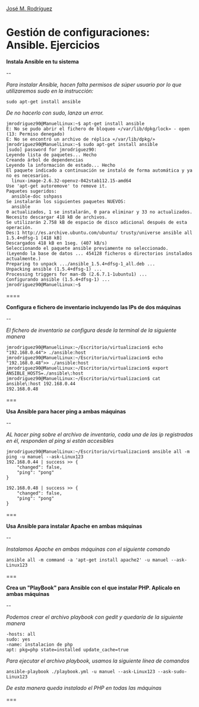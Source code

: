 [José M. Rodríguez](https://github.com/Jmrodriguez90)

Gestión de configuraciones: Ansible. Ejercicios
======================================================================

**Instala Ansible en tu sistema**

--

*Para instalar Ansible, hacen falta permisos de súper usuario por lo que utilizaremos sudo en la instrucción:*

`sudo apt-get install ansible`

*De no hacerlo con sudo, lanza un error.*

```
jmrodriguez90@ManuelLinux:~$ apt-get install ansible
E: No se pudo abrir el fichero de bloqueo «/var/lib/dpkg/lock» - open (13: Permiso denegado)
E: No se encontró un archivo de réplica «/var/lib/dpkg/»
jmrodriguez90@ManuelLinux:~$ sudo apt-get install ansible
[sudo] password for jmrodriguez90: 
Leyendo lista de paquetes... Hecho
Creando árbol de dependencias
Leyendo la información de estado... Hecho
El paquete indicado a continuación se instaló de forma automática y ya no es necesarios.
  linux-image-2.6.32-openvz-042stab112.15-amd64
Use 'apt-get autoremove' to remove it.
Paquetes sugeridos:
  ansible-doc sshpass
Se instalarán los siguientes paquetes NUEVOS:
  ansible
0 actualizados, 1 se instalarán, 0 para eliminar y 33 no actualizados.
Necesito descargar 418 kB de archivos.
Se utilizarán 2.758 kB de espacio de disco adicional después de esta operación.
Des:1 http://es.archive.ubuntu.com/ubuntu/ trusty/universe ansible all 1.5.4+dfsg-1 [418 kB]
Descargados 418 kB en 1seg. (407 kB/s)
Seleccionando el paquete ansible previamente no seleccionado.
(Leyendo la base de datos ... 454128 ficheros o directorios instalados actualmente.)
Preparing to unpack .../ansible_1.5.4+dfsg-1_all.deb ...
Unpacking ansible (1.5.4+dfsg-1) ...
Processing triggers for man-db (2.6.7.1-1ubuntu1) ...
Configurando ansible (1.5.4+dfsg-1) ...
jmrodriguez90@ManuelLinux:~$ 
```



====


**Configura e fichero de inventario incluyendo las IPs de dos máquinas**

--

*El fichero de inventario se configura desde la terminal de la siguiente manera*

```
jmrodriguez90@ManuelLinux:~/Escritorio/virtualizacion$ echo "192.168.0.44"> ./ansible:host
jmrodriguez90@ManuelLinux:~/Escritorio/virtualizacion$ echo "192.168.0.48">> ./ansible:host
jmrodriguez90@ManuelLinux:~/Escritorio/virtualizacion$ export ANSIBLE_HOSTS=./ansible\:host 
jmrodriguez90@ManuelLinux:~/Escritorio/virtualizacion$ cat ansible\:host 192.168.0.44
192.168.0.48
```



===


**Usa Ansible para hacer ping a ambas máquinas**

--

*AL hacer ping sobre el archivo de inventario, cada una de las ip registradas en él, responden al ping si están accesibles*

```
jmrodriguez90@ManuelLinux:~/Escritorio/virtualizacion$ ansible all -m ping -u manuel --ask-Linux123
192.168.0.44 | success >> {
	"changed": false,
	"ping": "pong"
}

192.168.0.48 | success >> {
	"changed": false,
	"ping": "pong"
}
```


===


**Usa Ansible para instalar Apache en ambas máquinas**

--

*Instalamos Apache en ambas máquinas con el siguiente comando*

`ansible all -m command -a 'apt-get install apache2' -u manuel --ask-Linux123`


===


**Crea un "PlayBook" para Ansible con el que instalar PHP. Aplícalo en ambas máquinas**

--

*Podemos crear el archivo playbook con gedit y quedaría de la siguiente manera*

```
-hosts: all
sudo: yes
-name: instalacion de php
apt: pkg=php state=installed update_cache=true
```

*Para ejecutar el archivo playbook, usamos la siguiente línea de comandos*

`ansible-playbook ./playbook.yml -u manuel --ask-Linux123 --ask-sudo-Linux123`

*De esta manera queda instalado el PHP en todas las máquinas*


===



